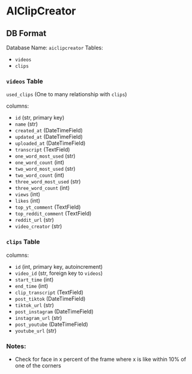 # AIClipCreator


## DB Format

Database Name: `aiclipcreator`
Tables:

- `videos`
- `clips`


### `videos` Table

`used_clips` (One to many relationship with `clips`)

columns:

- `id` (str, primary key)
- `name` (str)
- `created_at` (DateTimeField)
- `updated_at` (DateTimeField)
- `uploaded_at` (DateTimeField)
- `transcript` (TextField)
- `one_word_most_used` (str)
- `one_word_count` (int)
- `two_word_most_used` (str)
- `two_word_count` (int)
- `three_word_most_used` (str)
- `three_word_count` (int)
- `views` (int)
- `likes` (int)
- `top_yt_comment` (TextField)
- `top_reddit_comment` (TextField)
- `reddit_url` (str)
- `video_creator` (str)


### `clips` Table

columns:

- `id` (int, primary key, autoincrement)
- `video_id` (str, foreign key to `videos`)
- `start_time` (int)
- `end_time` (int)
- `clip_transcript` (TextField)
- `post_tiktok` (DateTimeField)
- `tiktok_url` (str)
- `post_instagram` (DateTimeField)
- `instagram_url` (str)
- `post_youtube` (DateTimeField)
- `youtube_url` (str)

### Notes:

- Check for face in x percent of the frame where x is like within 10% of one of the corners
